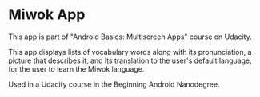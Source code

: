 Miwok App
===================================
This app is part of "Android Basics: Multiscreen Apps" course on Udacity.

This app displays lists of vocabulary words along with its pronunciation, a picture that describes it, and its translation to the user's default language, for the user to learn the Miwok language.

Used in a Udacity course in the Beginning Android Nanodegree.
